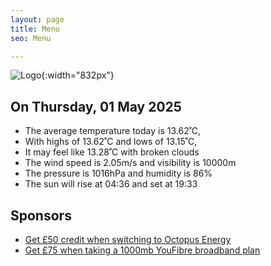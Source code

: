 ```yaml
---
layout: page
title: Menu
seo: Menu

---
```


![Logo](/images/logo.jpg){:width="832px"}

<!-- weather_marker starts -->
## On Thursday, 01 May 2025

- The average temperature today is 13.62˚C,
- With highs of 13.62˚C and lows of 13.15˚C,
- It may feel like 13.28˚C with broken clouds
- The wind speed is 2.05m/s and visibility is 10000m
- The pressure is 1016hPa and humidity is 86%
- The sun will rise at 04:36 and set at 19:33

<!-- weather_marker ends -->

## Sponsors

- [Get £50 credit when switching to Octopus Energy](https://bit.ly/3oD1nnS)
- [Get £75 when taking a 1000mb YouFibre broadband plan](https://aklam.io/91zWhU?)
